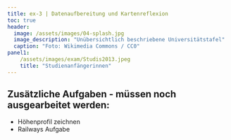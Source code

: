 ```yaml
---
title: ex-3 | Datenaufbereitung und Kartenreflexion
toc: true
header:
  image: /assets/images/04-splash.jpg
  image_description: "Unübersichtlich beschriebene Universitätstafel"
  caption: "Foto: Wikimedia Commons / CC0"
panel1:  
    /assets/images/exam/Studis2013.jpeg
    title: "Studienanfängerinnen"  
---
```


## Zusätzliche Aufgaben - müssen noch ausgearbeitet werden:

* Höhenprofil zeichnen
* Railways Aufgabe
